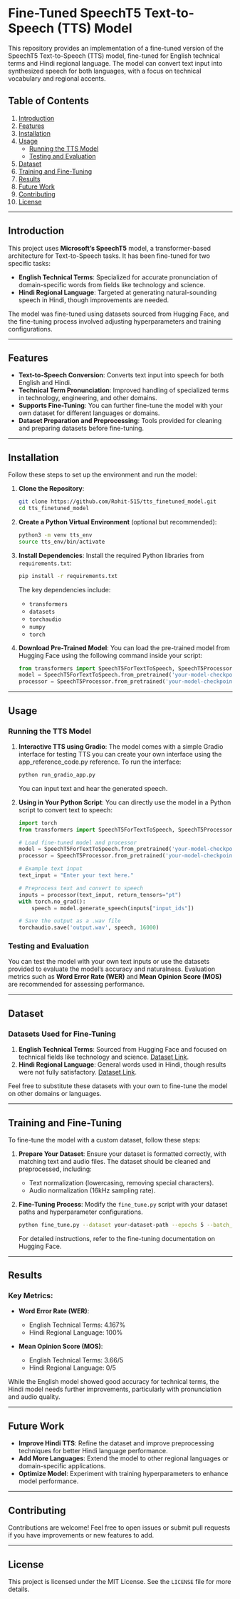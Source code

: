 # Fine-Tuned SpeechT5 Text-to-Speech (TTS) Model

This repository provides an implementation of a fine-tuned version of the SpeechT5 Text-to-Speech (TTS) model, fine-tuned for English technical terms and Hindi regional language. The model can convert text input into synthesized speech for both languages, with a focus on technical vocabulary and regional accents.

## Table of Contents
1. [Introduction](#introduction)
2. [Features](#features)
3. [Installation](#installation)
4. [Usage](#usage)
    - [Running the TTS Model](#running-the-tts-model)
    - [Testing and Evaluation](#testing-and-evaluation)
5. [Dataset](#dataset)
6. [Training and Fine-Tuning](#training-and-fine-tuning)
7. [Results](#results)
8. [Future Work](#future-work)
9. [Contributing](#contributing)
10. [License](#license)

---

## Introduction

This project uses **Microsoft’s SpeechT5** model, a transformer-based architecture for Text-to-Speech tasks. It has been fine-tuned for two specific tasks:
- **English Technical Terms**: Specialized for accurate pronunciation of domain-specific words from fields like technology and science.
- **Hindi Regional Language**: Targeted at generating natural-sounding speech in Hindi, though improvements are needed.

The model was fine-tuned using datasets sourced from Hugging Face, and the fine-tuning process involved adjusting hyperparameters and training configurations.

---

## Features

- **Text-to-Speech Conversion**: Converts text input into speech for both English and Hindi.
- **Technical Term Pronunciation**: Improved handling of specialized terms in technology, engineering, and other domains.
- **Supports Fine-Tuning**: You can further fine-tune the model with your own dataset for different languages or domains.
- **Dataset Preparation and Preprocessing**: Tools provided for cleaning and preparing datasets before fine-tuning.

---

## Installation

Follow these steps to set up the environment and run the model:

1. **Clone the Repository**:
    ```bash
    git clone https://github.com/Rohit-515/tts_finetuned_model.git
    cd tts_finetuned_model
    ```

2. **Create a Python Virtual Environment** (optional but recommended):
    ```bash
    python3 -m venv tts_env
    source tts_env/bin/activate
    ```

3. **Install Dependencies**:
    Install the required Python libraries from `requirements.txt`:
    ```bash
    pip install -r requirements.txt
    ```

    The key dependencies include:
    - `transformers`
    - `datasets`
    - `torchaudio`
    - `numpy`
    - `torch`

4. **Download Pre-Trained Model**:
    You can load the pre-trained model from Hugging Face using the following command inside your script:
    ```python
    from transformers import SpeechT5ForTextToSpeech, SpeechT5Processor
    model = SpeechT5ForTextToSpeech.from_pretrained('your-model-checkpoint')
    processor = SpeechT5Processor.from_pretrained('your-model-checkpoint')
    ```

---

## Usage

### Running the TTS Model

1. **Interactive TTS using Gradio**:
    The model comes with a simple Gradio interface for testing TTS you can create your own interface using the app_reference_code.py reference. To run the interface:
    
    ```bash
    python run_gradio_app.py
    ```

    You can input text and hear the generated speech.

2. **Using in Your Python Script**:
    You can directly use the model in a Python script to convert text to speech:

    ```python
    import torch
    from transformers import SpeechT5ForTextToSpeech, SpeechT5Processor

    # Load fine-tuned model and processor
    model = SpeechT5ForTextToSpeech.from_pretrained('your-model-checkpoint')
    processor = SpeechT5Processor.from_pretrained('your-model-checkpoint')

    # Example text input
    text_input = "Enter your text here."

    # Preprocess text and convert to speech
    inputs = processor(text_input, return_tensors="pt")
    with torch.no_grad():
        speech = model.generate_speech(inputs["input_ids"])

    # Save the output as a .wav file
    torchaudio.save('output.wav', speech, 16000)
    ```

### Testing and Evaluation

You can test the model with your own text inputs or use the datasets provided to evaluate the model’s accuracy and naturalness. Evaluation metrics such as **Word Error Rate (WER)** and **Mean Opinion Score (MOS)** are recommended for assessing performance.

---

## Dataset

### Datasets Used for Fine-Tuning

1. **English Technical Terms**: Sourced from Hugging Face and focused on technical fields like technology and science. [Dataset Link](https://huggingface.co/datasets/Yassmen/TTS_English_Technical_data).
2. **Hindi Regional Language**: General words used in Hindi, though results were not fully satisfactory. [Dataset Link](https://huggingface.co/datasets/1rsh/tts-rj-hi-karya).

Feel free to substitute these datasets with your own to fine-tune the model on other domains or languages.

---

## Training and Fine-Tuning

To fine-tune the model with a custom dataset, follow these steps:

1. **Prepare Your Dataset**: Ensure your dataset is formatted correctly, with matching text and audio files. The dataset should be cleaned and preprocessed, including:
    - Text normalization (lowercasing, removing special characters).
    - Audio normalization (16kHz sampling rate).

2. **Fine-Tuning Process**:
    Modify the `fine_tune.py` script with your dataset paths and hyperparameter configurations.

    ```bash
    python fine_tune.py --dataset your-dataset-path --epochs 5 --batch_size 16 --learning_rate 3e-5
    ```

    For detailed instructions, refer to the fine-tuning documentation on Hugging Face.

---

## Results

### Key Metrics:
- **Word Error Rate (WER)**:
  - English Technical Terms: 4.167%
  - Hindi Regional Language: 100%

- **Mean Opinion Score (MOS)**:
  - English Technical Terms: 3.66/5
  - Hindi Regional Language: 0/5

While the English model showed good accuracy for technical terms, the Hindi model needs further improvements, particularly with pronunciation and audio quality.

---

## Future Work

- **Improve Hindi TTS**: Refine the dataset and improve preprocessing techniques for better Hindi language performance.
- **Add More Languages**: Extend the model to other regional languages or domain-specific applications.
- **Optimize Model**: Experiment with training hyperparameters to enhance model performance.

---

## Contributing

Contributions are welcome! Feel free to open issues or submit pull requests if you have improvements or new features to add.

---

## License

This project is licensed under the MIT License. See the `LICENSE` file for more details.

